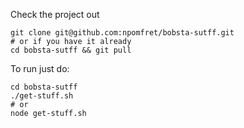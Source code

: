 Check the project out

    git clone git@github.com:npomfret/bobsta-sutff.git
    # or if you have it already
    cd bobsta-sutff && git pull

To run just do:

    cd bobsta-sutff
    ./get-stuff.sh
    # or
    node get-stuff.sh

